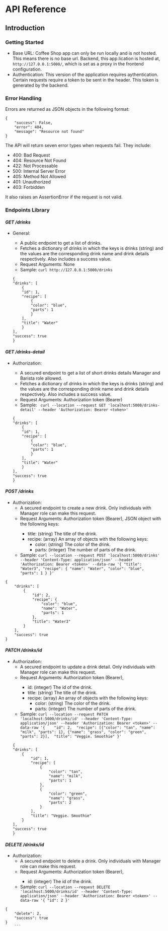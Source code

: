 # API Reference

## **Introduction**

### **Getting Started**
- Base URL: Coffee Shop app can only be run locally and is not hosted. This means there is no base url. Backend, this app.lication is hosted at, `http://127.0.0.1:5000/`, which is set as a proxy in the frontend configuration. 
- Authentication: This version of the application requires aythentication. Certain requests require a token to be sent in the header. This token is generated by the backend.

### **Error Handling**
Errors are returned as JSON objects in the following format:
```
{
    "success": False, 
    "error": 404,
    "message": "Resource not found"
}
```
The API will return seven error types when requests fail. They include:
- 400: Bad Request
- 404: Resource Not Found
- 422: Not Processable 
- 500: Internal Server Error
- 405: Method Not Allowed
- 401: Unauthorized
- 403: Forbidden

It also raises an AssertionError if the request is not valid.

### **Endpoints Library** 
#### _GET **/drinks**_
- General:
    - A public endpoint to get a list of drinks.
    - Fetches a dictionary of drinks in which the keys is drinks (string) and the values are the corresponding drink name and drink details respectively. Also includes a success value.
    - Request Arguments: None
    - Sample: `curl http://127.0.0.1:5000/drinks`

    ```
    {
    "drinks": [
        {
        "id": 1, 
        "recipe": [
            {
            "color": "blue", 
            "parts": 1
            }
        ], 
        "title": "Water"
        }
    ],
    "success": true
  }
    ```
#### _GET **/drinks-detail**_
- Authorization:
    - A secured endpoint to get a list of short drinks details Manager and Barista role allowed.
    - Fetches a dictionary of drinks in which the keys is drinks (string) and the values are the corresponding drink name and drink details respectively. Also includes a success value.
    - Request Arguments: Authorization token (Bearer<token>)
    - Sample: ` curl --location --request GET 'localhost:5000/drinks-detail' --header 'Authorization: Bearer <token>'`

    ```
    {
    "drinks": [
        {
        "id": 1, 
        "recipe": [
            {
            "color": "blue", 
            "parts": 1
            }
        ], 
        "title": "Water"
        }
    ],
    "success": true
    }
    ```

#### _POST **/drinks**_
- Authorization:
    - A secured endpoint to create a new drink. Only individuals with Manager role can make this request.
    - Request Arguments: Authorization token (Bearer<token>), JSON object with the following keys:
        - title: (string) The title of the drink.
        - recipe: (array) An array of objects with the following keys:
            - color: (string) The color of the drink.
            - parts: (integer) The number of parts of the drink.
    - Sample: `curl --location --request POST 'localhost:5000/drinks' --header 'Content-Type: application/json' --header 'Authorization: Bearer <token>' --data-raw '{
    "title": "Water3",
    "recipe": {
        "name": "Water",
        "color": "blue",
        "parts": 1
    }
}'`
```
{
    "drinks": [
        {
            "id": 2,
            "recipe": {
                "color": "blue",
                "name": "Water",
                "parts": 1
            },
            "title": "Water3"
        }
    ],
    "success": true
}
```

#### _PATCH **/drinks/id**_
- Authorization:
    - A secured endpoint to update a drink detail. Only individuals with Manager role can make this request.
    - Request Arguments: Authorization token (Bearer<token>),
        - id: (integer) The id of the drink.
        - title: (string) The title of the drink.
        - recipe: (array) An array of objects with the following keys:
            - color: (string) The color of the drink.
            - parts: (integer) The number of parts of the drink.
    - Sample: `curl --location --request PATCH 'localhost:5000/drinks/id' --header 'Content-Type: application/json' --header 'Authorization: Bearer <token>' --data-raw '{    "id": 2, 
    "recipe": [{"color": "tan", "name": "milk", "parts": 1}, {"name": "grass", "color": "green", "parts": 2}], 
    "title": "Veggie. Smoothie"
    }'`
    ```
    {
    "drinks": [
        {
            "id": 1,
            "recipe": [
                {
                    "color": "tan",
                    "name": "milk",
                    "parts": 1
                },
                {
                    "color": "green",
                    "name": "grass",
                    "parts": 2
                }
            ],
            "title": "Veggie. Smoothie"
        }
    ],
    "success": true
    }
    ```

#### _DELETE **/drinks/id**_
- Authorization:
    - A secured endpoint to delete a drink. Only individuals with Manager role can make this request.
    - Request Arguments: Authorization token (Bearer<token>),
        - id: (integer) The id of the drink.
    - Sample: `curl --location --request DELETE 'localhost:5000/drinks/id' --header 'Content-Type: application/json' --header 'Authorization: Bearer <token>' --data-raw '{
    "id": 2
}'`
```
{
    "delete": 2,
    "success": true
}
    ```
